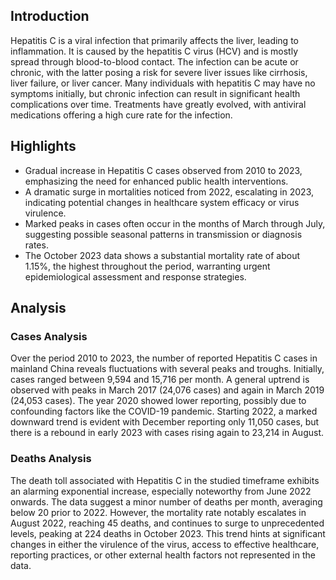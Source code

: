 
## Introduction

Hepatitis C is a viral infection that primarily affects the liver, leading to inflammation. It is caused by the hepatitis C virus (HCV) and is mostly spread through blood-to-blood contact. The infection can be acute or chronic, with the latter posing a risk for severe liver issues like cirrhosis, liver failure, or liver cancer. Many individuals with hepatitis C may have no symptoms initially, but chronic infection can result in significant health complications over time. Treatments have greatly evolved, with antiviral medications offering a high cure rate for the infection.

## Highlights

- Gradual increase in Hepatitis C cases observed from 2010 to 2023, emphasizing the need for enhanced public health interventions. <br/>
- A dramatic surge in mortalities noticed from 2022, escalating in 2023, indicating potential changes in healthcare system efficacy or virus virulence. <br/>
- Marked peaks in cases often occur in the months of March through July, suggesting possible seasonal patterns in transmission or diagnosis rates. <br/>
- The October 2023 data shows a substantial mortality rate of about 1.15%, the highest throughout the period, warranting urgent epidemiological assessment and response strategies. <br/>

## Analysis

### Cases Analysis
Over the period 2010 to 2023, the number of reported Hepatitis C cases in mainland China reveals fluctuations with several peaks and troughs. Initially, cases ranged between 9,594 and 15,716 per month. A general uptrend is observed with peaks in March 2017 (24,076 cases) and again in March 2019 (24,053 cases). The year 2020 showed lower reporting, possibly due to confounding factors like the COVID-19 pandemic. Starting 2022, a marked downward trend is evident with December reporting only 11,050 cases, but there is a rebound in early 2023 with cases rising again to 23,214 in August.

### Deaths Analysis
The death toll associated with Hepatitis C in the studied timeframe exhibits an alarming exponential increase, especially noteworthy from June 2022 onwards. The data suggest a minor number of deaths per month, averaging below 20 prior to 2022. However, the mortality rate notably escalates in August 2022, reaching 45 deaths, and continues to surge to unprecedented levels, peaking at 224 deaths in October 2023. This trend hints at significant changes in either the virulence of the virus, access to effective healthcare, reporting practices, or other external health factors not represented in the data.
